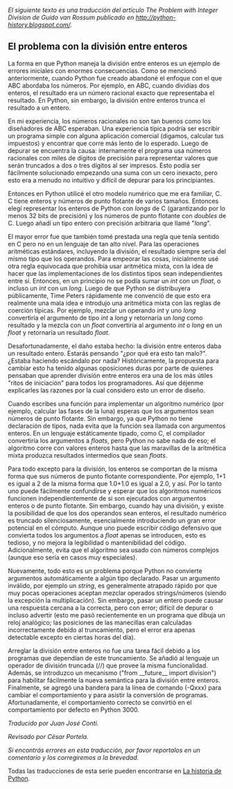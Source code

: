 <html><body><p><em>El siguiente texto es una traducción del artículo The Problem with Integer Division de Guido van Rossum publicado en <a href="http://python-history.blogspot.com/" target="_blank">http://python-history.blogspot.com/</a>.</em><br>

<!--more--></p>

<h2> El problema con la división entre enteros</h2>

<p>La forma en que Python maneja la división entre enteros es un ejemplo de errores iniciales con enormes consecuencias. Como se mencionó anteriormente, cuando Python fue creado abandoné el enfoque con el que ABC abordaba los números. Por ejemplo, en ABC, cuando dividías dos enteros, el resultado era un número racional exacto que representaba el resultado. En Python, sin embargo, la división entre enteros trunca el resultado a un entero.</p>

<p>En mi experiencia, los números racionales no son tan buenos como los diseñadores de ABC esperaban. Una experiencia típica podría ser escribir un programa simple con alguna aplicación comercial (digamos, calcular tus impuestos) y encontrar que corre más lento de lo esperado. Luego de depurar se encuentra la causa: internamente el programa usa números racionales con miles de dígitos de precisión para representar valores que serán truncados a dos o tres dígitos al ser impresos. Esto podía ser fácilmente solucionado empezando una suma con un cero inexacto, pero esto era a menudo no intuitivo y difícil de depurar para los principiantes.</p>

<p>Entonces en Python utilicé el otro modelo numérico que me era familiar, C. C tiene enteros y números de punto flotante de varios tamaños. Entonces elegí representar los enteros de Python con <em>longs</em> de C (garantizando por lo menos 32 bits de precisión) y los números de punto flotante con <em>doubles</em> de C. Luego añadí un tipo entero con precisión arbitraria que llamé "<em>long</em>".</p>

<p>El mayor error fue que también tomé prestada una regla que tenía sentido en C pero no en un lenguaje de tan alto nivel. Para las operaciones aritméticas estándares, incluyendo la división, el resultado siempre sería del mismo tipo que los operandos. Para empeorar las cosas, inicialmente usé otra regla equivocada que prohibía usar aritmética mixta, con la idea de hacer que las implementaciones de los distintos tipos sean independientes entre sí. Entonces, en un principio no se podía sumar un <em>int</em> con un <em>float</em>, o incluso un <em>int</em> con un <em>long</em>. Luego de que Python se distribuyera públicamente, Time Peters rápidamente me convenció de que esto era realmente una mala idea e introdujo una aritmética mixta con las reglas de coerción típicas. Por ejemplo, mezclar un operando <em>int</em> y uno <em>long</em> convertiría el argumento de tipo <em>int</em> a <em>long</em> y retornaría un <em>long</em> como resultado y la mezcla con un <em>float</em> convertiría al argumento <em>int</em> o <em>long</em> en un <em>float</em> y retornaría un resultado <em>float</em>.</p>

<p>Desafortunadamente, el daño estaba hecho: la división entre enteros daba un resultado entero. Estarás pensando "¿por qué era esto tan malo?". ¿Estaba haciendo escándalo por nada? Históricamente, la propuesta para cambiar esto ha tenido algunas oposiciones duras por parte de quienes pensaban que aprender división entre enteros era una de los más útiles "ritos de iniciación" para todos los programadores. Así que déjenme explicarles las razones por la cual considero esto un error de diseño.</p>

<p>Cuando escribes una función para implementar un algoritmo numérico (por ejemplo, calcular las fases de la luna) esperas que los argumentos sean números de punto flotante. Sin embargo, ya que Python no tiene declaración de tipos, nada evita que la función sea llamada con argumentos enteros. En un lenguaje estáticamente tipado, como C, el compilador convertiría los argumentos a <em>floats</em>, pero Python no sabe nada de eso; el algoritmo corre con valores enteros hasta que las maravillas de la aritmética mixta produzca resultados intermedios que sean <em>floats</em>.</p>

<p>Para todo excepto para la división, los enteros se comportan de la misma forma que sus números de punto flotante correspondiente. Por ejemplo, 1+1 es igual a 2 de la misma forma que 1.0+1.0 es igual a 2.0, y así. Por lo tanto uno puede fácilmente confundirse y esperar que los algoritmos numéricos funcionen independientemente de si son ejecutados con argumentos enteros o de punto flotante. Sin embargo, cuando hay una división, y existe la posibilidad de que los dos operandos sean enteros, el resultado numérico es truncado silenciosamente, esencialmente introduciendo un gran error potencial en el cómputo. Aunque uno puede escribir código defensivo que convierta todos los argumentos a <em>float</em> apenas se introducen, esto es tedioso, y no mejora la legibilidad o mantenibilidad del código. Adicionalmente, evita que el algoritmo sea usado con números complejos (aunque eso sería en casos muy especiales).</p>

<p>Nuevamente, todo esto es un problema porque Python no convierte argumentos automáticamente a algún tipo declarado. Pasar un argumento inválido, por ejemplo un <em>string</em>, es generalmente atrapado rápido por que muy pocas operaciones aceptan mezclar operados strings/números (siendo la excepción la multiplicación). Sin embargo, pasar un entero puede causar una respuesta cercana a la correcta, pero con error; difícil de depurar o incluso advertir (esto me pasó recientemente en un programa que dibuja un reloj analógico; las posiciones de las manecillas eran calculadas incorrectamente debido al truncamiento, pero el error era apenas detectable excepto en ciertas horas del día).</p>

<p>Arreglar la división entre enteros no fue una tarea fácil debido a los programas que dependían de este truncamiento. Se añadió al lenguaje un operador de división truncada (//) que provee la misma funcionalidad. Además, se introduzco un mecanismo ("from __future__ import division") para habilitar fácilmente la nueva semántica para la división entre enteros. Finalmente, se agregó una bandera para la línea de comando (-Qxxx) para cambiar el comportamiento y para asistir la conversión de programas. Afortunadamente, el comportamiento correcto se convirtió en el comportamiento por defecto en Python 3000.</p>

<p><em>Traducido por Juan José Conti.<br>

Revisado por César Portela.<br>

Si encontrás errores en esta traducción, por favor reportalos en un comentario y los corregiremos a la brevedad.</em><br>

Todas las traducciones de esta serie pueden encontrarse en <a href="/categoria/aprendiendo-python/historia/" target="_self">La historia de Python</a>.</p>

</body></html>